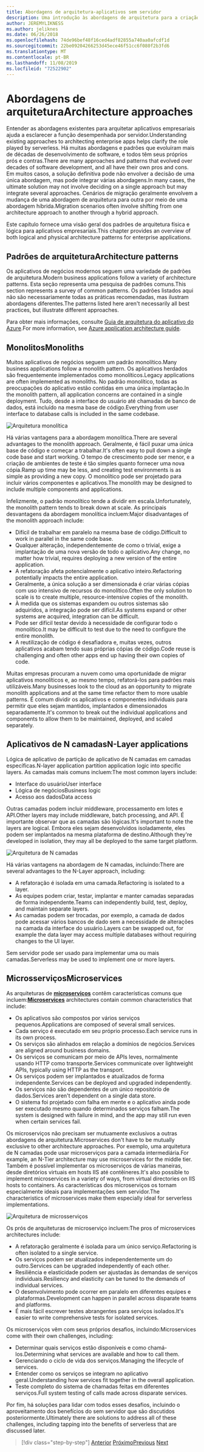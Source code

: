 ```yaml
---
title: Abordagens de arquitetura-aplicativos sem servidor
description: Uma introdução às abordagens de arquitetura para a criação de aplicativos empresariais baseados em nuvem, desde arquiteturas de N camadas até servidores.
author: JEREMYLIKNESS
ms.author: jeliknes
ms.date: 06/26/2018
ms.openlocfilehash: 74de96bef48f16ced4adf82855a740aa0afcdf1d
ms.sourcegitcommit: 22be09204266253d45ece46f51cc6f080f2b3fd6
ms.translationtype: MT
ms.contentlocale: pt-BR
ms.lasthandoff: 11/08/2019
ms.locfileid: "72522902"
---
```

# <a name="architecture-approaches"></a><span data-ttu-id="735a1-103">Abordagens de arquitetura</span><span class="sxs-lookup"><span data-stu-id="735a1-103">Architecture approaches</span></span>

<span data-ttu-id="735a1-104">Entender as abordagens existentes para arquitetar aplicativos empresariais ajuda a esclarecer a função desempenhada por servidor.</span><span class="sxs-lookup"><span data-stu-id="735a1-104">Understanding existing approaches to architecting enterprise apps helps clarify the role played by serverless.</span></span> <span data-ttu-id="735a1-105">Há muitas abordagens e padrões que evoluíram mais de décadas de desenvolvimento de software, e todos têm seus próprios prós e contras.</span><span class="sxs-lookup"><span data-stu-id="735a1-105">There are many approaches and patterns that evolved over decades of software development, and all have their own pros and cons.</span></span> <span data-ttu-id="735a1-106">Em muitos casos, a solução definitiva pode não envolver a decisão de uma única abordagem, mas pode integrar várias abordagens.</span><span class="sxs-lookup"><span data-stu-id="735a1-106">In many cases, the ultimate solution may not involve deciding on a single approach but may integrate several approaches.</span></span> <span data-ttu-id="735a1-107">Cenários de migração geralmente envolvem a mudança de uma abordagem de arquitetura para outra por meio de uma abordagem híbrida.</span><span class="sxs-lookup"><span data-stu-id="735a1-107">Migration scenarios often involve shifting from one architecture approach to another through a hybrid approach.</span></span>

<span data-ttu-id="735a1-108">Este capítulo fornece uma visão geral dos padrões de arquitetura física e lógica para aplicativos empresariais.</span><span class="sxs-lookup"><span data-stu-id="735a1-108">This chapter provides an overview of both logical and physical architecture patterns for enterprise applications.</span></span>

## <a name="architecture-patterns"></a><span data-ttu-id="735a1-109">Padrões de arquitetura</span><span class="sxs-lookup"><span data-stu-id="735a1-109">Architecture patterns</span></span>

<span data-ttu-id="735a1-110">Os aplicativos de negócios modernos seguem uma variedade de padrões de arquitetura.</span><span class="sxs-lookup"><span data-stu-id="735a1-110">Modern business applications follow a variety of architecture patterns.</span></span> <span data-ttu-id="735a1-111">Esta seção representa uma pesquisa de padrões comuns.</span><span class="sxs-lookup"><span data-stu-id="735a1-111">This section represents a survey of common patterns.</span></span> <span data-ttu-id="735a1-112">Os padrões listados aqui não são necessariamente todas as práticas recomendadas, mas ilustram abordagens diferentes.</span><span class="sxs-lookup"><span data-stu-id="735a1-112">The patterns listed here aren't necessarily all best practices, but illustrate different approaches.</span></span>

<span data-ttu-id="735a1-113">Para obter mais informações, consulte [Guia de arquitetura do aplicativo do Azure](https://docs.microsoft.com/azure/architecture/guide/).</span><span class="sxs-lookup"><span data-stu-id="735a1-113">For more information, see [Azure application architecture guide](https://docs.microsoft.com/azure/architecture/guide/).</span></span>

## <a name="monoliths"></a><span data-ttu-id="735a1-114">Monolitos</span><span class="sxs-lookup"><span data-stu-id="735a1-114">Monoliths</span></span>

<span data-ttu-id="735a1-115">Muitos aplicativos de negócios seguem um padrão monolítico.</span><span class="sxs-lookup"><span data-stu-id="735a1-115">Many business applications follow a monolith pattern.</span></span> <span data-ttu-id="735a1-116">Os aplicativos herdados são frequentemente implementados como monolíticos.</span><span class="sxs-lookup"><span data-stu-id="735a1-116">Legacy applications are often implemented as monoliths.</span></span> <span data-ttu-id="735a1-117">No padrão monolítico, todas as preocupações do aplicativo estão contidas em uma única implantação.</span><span class="sxs-lookup"><span data-stu-id="735a1-117">In the monolith pattern, all application concerns are contained in a single deployment.</span></span> <span data-ttu-id="735a1-118">Tudo, desde a interface do usuário até chamadas de banco de dados, está incluído na mesma base de código.</span><span class="sxs-lookup"><span data-stu-id="735a1-118">Everything from user interface to database calls is included in the same codebase.</span></span>

![Arquitetura monolítica](./media/monolith-architecture.png)

<span data-ttu-id="735a1-120">Há várias vantagens para a abordagem monolítica.</span><span class="sxs-lookup"><span data-stu-id="735a1-120">There are several advantages to the monolith approach.</span></span> <span data-ttu-id="735a1-121">Geralmente, é fácil puxar uma única base de código e começar a trabalhar.</span><span class="sxs-lookup"><span data-stu-id="735a1-121">It's often easy to pull down a single code base and start working.</span></span> <span data-ttu-id="735a1-122">O tempo de crescimento pode ser menor, e a criação de ambientes de teste é tão simples quanto fornecer uma nova cópia.</span><span class="sxs-lookup"><span data-stu-id="735a1-122">Ramp up time may be less, and creating test environments is as simple as providing a new copy.</span></span> <span data-ttu-id="735a1-123">O monolítico pode ser projetado para incluir vários componentes e aplicativos.</span><span class="sxs-lookup"><span data-stu-id="735a1-123">The monolith may be designed to include multiple components and applications.</span></span>

<span data-ttu-id="735a1-124">Infelizmente, o padrão monolítico tende a dividir em escala.</span><span class="sxs-lookup"><span data-stu-id="735a1-124">Unfortunately, the monolith pattern tends to break down at scale.</span></span> <span data-ttu-id="735a1-125">As principais desvantagens da abordagem monolítica incluem:</span><span class="sxs-lookup"><span data-stu-id="735a1-125">Major disadvantages of the monolith approach include:</span></span>

- <span data-ttu-id="735a1-126">Difícil de trabalhar em paralelo na mesma base de código.</span><span class="sxs-lookup"><span data-stu-id="735a1-126">Difficult to work in parallel in the same code base.</span></span>
- <span data-ttu-id="735a1-127">Qualquer alteração, independentemente de como o trivial, exige a implantação de uma nova versão de todo o aplicativo.</span><span class="sxs-lookup"><span data-stu-id="735a1-127">Any change, no matter how trivial, requires deploying a new version of the entire application.</span></span>
- <span data-ttu-id="735a1-128">A refatoração afeta potencialmente o aplicativo inteiro.</span><span class="sxs-lookup"><span data-stu-id="735a1-128">Refactoring potentially impacts the entire application.</span></span>
- <span data-ttu-id="735a1-129">Geralmente, a única solução a ser dimensionada é criar várias cópias com uso intensivo de recursos do monolítico.</span><span class="sxs-lookup"><span data-stu-id="735a1-129">Often the only solution to scale is to create multiple, resource-intensive copies of the monolith.</span></span>
- <span data-ttu-id="735a1-130">À medida que os sistemas expandem ou outros sistemas são adquiridos, a integração pode ser difícil.</span><span class="sxs-lookup"><span data-stu-id="735a1-130">As systems expand or other systems are acquired, integration can be difficult.</span></span>
- <span data-ttu-id="735a1-131">Pode ser difícil testar devido à necessidade de configurar todo o monolítico.</span><span class="sxs-lookup"><span data-stu-id="735a1-131">It may be difficult to test due to the need to configure the entire monolith.</span></span>
- <span data-ttu-id="735a1-132">A reutilização de código é desafiadora e, muitas vezes, outros aplicativos acabam tendo suas próprias cópias de código.</span><span class="sxs-lookup"><span data-stu-id="735a1-132">Code reuse is challenging and often other apps end up having their own copies of code.</span></span>

<span data-ttu-id="735a1-133">Muitas empresas procuram a nuvem como uma oportunidade de migrar aplicativos monolíticos e, ao mesmo tempo, refatorá-los para padrões mais utilizáveis.</span><span class="sxs-lookup"><span data-stu-id="735a1-133">Many businesses look to the cloud as an opportunity to migrate monolith applications and at the same time refactor them to more usable patterns.</span></span> <span data-ttu-id="735a1-134">É comum dividir os aplicativos e componentes individuais para permitir que eles sejam mantidos, implantados e dimensionados separadamente.</span><span class="sxs-lookup"><span data-stu-id="735a1-134">It's common to break out the individual applications and components to allow them to be maintained, deployed, and scaled separately.</span></span>

## <a name="n-layer-applications"></a><span data-ttu-id="735a1-135">Aplicativos de N camadas</span><span class="sxs-lookup"><span data-stu-id="735a1-135">N-Layer applications</span></span>

<span data-ttu-id="735a1-136">Lógica de aplicativo de partição de aplicativo de N camadas em camadas específicas.</span><span class="sxs-lookup"><span data-stu-id="735a1-136">N-layer application partition application logic into specific layers.</span></span> <span data-ttu-id="735a1-137">As camadas mais comuns incluem:</span><span class="sxs-lookup"><span data-stu-id="735a1-137">The most common layers include:</span></span>

- <span data-ttu-id="735a1-138">Interface do usuário</span><span class="sxs-lookup"><span data-stu-id="735a1-138">User interface</span></span>
- <span data-ttu-id="735a1-139">Lógica de negócios</span><span class="sxs-lookup"><span data-stu-id="735a1-139">Business logic</span></span>
- <span data-ttu-id="735a1-140">Acesso aos dados</span><span class="sxs-lookup"><span data-stu-id="735a1-140">Data access</span></span>

<span data-ttu-id="735a1-141">Outras camadas podem incluir middleware, processamento em lotes e API.</span><span class="sxs-lookup"><span data-stu-id="735a1-141">Other layers may include middleware, batch processing, and API.</span></span> <span data-ttu-id="735a1-142">É importante observar que as camadas são lógicas.</span><span class="sxs-lookup"><span data-stu-id="735a1-142">It's important to note the layers are logical.</span></span> <span data-ttu-id="735a1-143">Embora eles sejam desenvolvidos isoladamente, eles podem ser implantados na mesma plataforma de destino.</span><span class="sxs-lookup"><span data-stu-id="735a1-143">Although they're developed in isolation, they may all be deployed to the same target platform.</span></span>

![Arquitetura de N camadas](./media/n-layer-architecture.png)

<span data-ttu-id="735a1-145">Há várias vantagens na abordagem de N camadas, incluindo:</span><span class="sxs-lookup"><span data-stu-id="735a1-145">There are several advantages to the N-Layer approach, including:</span></span>

- <span data-ttu-id="735a1-146">A refatoração é isolada em uma camada.</span><span class="sxs-lookup"><span data-stu-id="735a1-146">Refactoring is isolated to a layer.</span></span>
- <span data-ttu-id="735a1-147">As equipes podem criar, testar, implantar e manter camadas separadas de forma independente.</span><span class="sxs-lookup"><span data-stu-id="735a1-147">Teams can independently build, test, deploy, and maintain separate layers.</span></span>
- <span data-ttu-id="735a1-148">As camadas podem ser trocadas, por exemplo, a camada de dados pode acessar vários bancos de dado sem a necessidade de alterações na camada da interface do usuário.</span><span class="sxs-lookup"><span data-stu-id="735a1-148">Layers can be swapped out, for example the data layer may access multiple databases without requiring changes to the UI layer.</span></span>

<span data-ttu-id="735a1-149">Sem servidor pode ser usado para implementar uma ou mais camadas.</span><span class="sxs-lookup"><span data-stu-id="735a1-149">Serverless may be used to implement one or more layers.</span></span>

## <a name="microservices"></a><span data-ttu-id="735a1-150">Microsserviços</span><span class="sxs-lookup"><span data-stu-id="735a1-150">Microservices</span></span>

<span data-ttu-id="735a1-151">As arquiteturas de **[microserviços](https://docs.microsoft.com/azure/architecture/guide/architecture-styles/microservices)** contêm características comuns que incluem:</span><span class="sxs-lookup"><span data-stu-id="735a1-151">**[Microservices](https://docs.microsoft.com/azure/architecture/guide/architecture-styles/microservices)** architectures contain common characteristics that include:</span></span>

- <span data-ttu-id="735a1-152">Os aplicativos são compostos por vários serviços pequenos.</span><span class="sxs-lookup"><span data-stu-id="735a1-152">Applications are composed of several small services.</span></span>
- <span data-ttu-id="735a1-153">Cada serviço é executado em seu próprio processo.</span><span class="sxs-lookup"><span data-stu-id="735a1-153">Each service runs in its own process.</span></span>
- <span data-ttu-id="735a1-154">Os serviços são alinhados em relação a domínios de negócios.</span><span class="sxs-lookup"><span data-stu-id="735a1-154">Services are aligned around business domains.</span></span>
- <span data-ttu-id="735a1-155">Os serviços se comunicam por meio de APIs leves, normalmente usando HTTP como transporte.</span><span class="sxs-lookup"><span data-stu-id="735a1-155">Services communicate over lightweight APIs, typically using HTTP as the transport.</span></span>
- <span data-ttu-id="735a1-156">Os serviços podem ser implantados e atualizados de forma independente.</span><span class="sxs-lookup"><span data-stu-id="735a1-156">Services can be deployed and upgraded independently.</span></span>
- <span data-ttu-id="735a1-157">Os serviços não são dependentes de um único repositório de dados.</span><span class="sxs-lookup"><span data-stu-id="735a1-157">Services aren't dependent on a single data store.</span></span>
- <span data-ttu-id="735a1-158">O sistema foi projetado com falha em mente e o aplicativo ainda pode ser executado mesmo quando determinados serviços falham.</span><span class="sxs-lookup"><span data-stu-id="735a1-158">The system is designed with failure in mind, and the app may still run even when certain services fail.</span></span>

<span data-ttu-id="735a1-159">Os microserviços não precisam ser mutuamente exclusivos a outras abordagens de arquitetura.</span><span class="sxs-lookup"><span data-stu-id="735a1-159">Microservices don't have to be mutually exclusive to other architecture approaches.</span></span> <span data-ttu-id="735a1-160">Por exemplo, uma arquitetura de N camadas pode usar microserviços para a camada intermediária.</span><span class="sxs-lookup"><span data-stu-id="735a1-160">For example, an N-Tier architecture may use microservices for the middle tier.</span></span> <span data-ttu-id="735a1-161">Também é possível implementar os microserviços de várias maneiras, desde diretórios virtuais em hosts IIS até contêineres.</span><span class="sxs-lookup"><span data-stu-id="735a1-161">It's also possible to implement microservices in a variety of ways, from virtual directories on IIS hosts to containers.</span></span> <span data-ttu-id="735a1-162">As características dos microserviços os tornam especialmente ideais para implementações sem servidor.</span><span class="sxs-lookup"><span data-stu-id="735a1-162">The characteristics of microservices make them especially ideal for serverless implementations.</span></span>

![Arquitetura de microsserviços](./media/microservices-architecture.png)

<span data-ttu-id="735a1-164">Os prós de arquiteturas de microserviço incluem:</span><span class="sxs-lookup"><span data-stu-id="735a1-164">The pros of microservices architectures include:</span></span>

- <span data-ttu-id="735a1-165">A refatoração geralmente é isolada para um único serviço.</span><span class="sxs-lookup"><span data-stu-id="735a1-165">Refactoring is often isolated to a single service.</span></span>
- <span data-ttu-id="735a1-166">Os serviços podem ser atualizados independentemente um do outro.</span><span class="sxs-lookup"><span data-stu-id="735a1-166">Services can be upgraded independently of each other.</span></span>
- <span data-ttu-id="735a1-167">Resiliência e elasticidade podem ser ajustadas às demandas de serviços individuais.</span><span class="sxs-lookup"><span data-stu-id="735a1-167">Resiliency and elasticity can be tuned to the demands of individual services.</span></span>
- <span data-ttu-id="735a1-168">O desenvolvimento pode ocorrer em paralelo em diferentes equipes e plataformas.</span><span class="sxs-lookup"><span data-stu-id="735a1-168">Development can happen in parallel across disparate teams and platforms.</span></span>
- <span data-ttu-id="735a1-169">É mais fácil escrever testes abrangentes para serviços isolados.</span><span class="sxs-lookup"><span data-stu-id="735a1-169">It's easier to write comprehensive tests for isolated services.</span></span>

<span data-ttu-id="735a1-170">Os microserviços vêm com seus próprios desafios, incluindo:</span><span class="sxs-lookup"><span data-stu-id="735a1-170">Microservices come with their own challenges, including:</span></span>

- <span data-ttu-id="735a1-171">Determinar quais serviços estão disponíveis e como chamá-los.</span><span class="sxs-lookup"><span data-stu-id="735a1-171">Determining what services are available and how to call them.</span></span>
- <span data-ttu-id="735a1-172">Gerenciando o ciclo de vida dos serviços.</span><span class="sxs-lookup"><span data-stu-id="735a1-172">Managing the lifecycle of services.</span></span>
- <span data-ttu-id="735a1-173">Entender como os serviços se integram no aplicativo geral.</span><span class="sxs-lookup"><span data-stu-id="735a1-173">Understanding how services fit together in the overall application.</span></span>
- <span data-ttu-id="735a1-174">Teste completo do sistema de chamadas feitas em diferentes serviços.</span><span class="sxs-lookup"><span data-stu-id="735a1-174">Full system testing of calls made across disparate services.</span></span>

<span data-ttu-id="735a1-175">Por fim, há soluções para lidar com todos esses desafios, incluindo o aproveitamento dos benefícios do sem servidor que são discutidos posteriormente.</span><span class="sxs-lookup"><span data-stu-id="735a1-175">Ultimately there are solutions to address all of these challenges, including tapping into the benefits of serverless that are discussed later.</span></span>

>[!div class="step-by-step"]
><span data-ttu-id="735a1-176">[Anterior](index.md)
>[Próximo](architecture-deployment-approaches.md)</span><span class="sxs-lookup"><span data-stu-id="735a1-176">[Previous](index.md)
[Next](architecture-deployment-approaches.md)</span></span>

